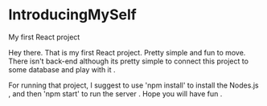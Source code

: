# IntroducingMySelf
My first React project

Hey there. 
That is my first React project. 
Pretty simple and fun to move.
There isn't back-end although its pretty simple to connect this project to some database and play with it . 

For running that project, 
I suggest to use 'npm install' to install the Nodes.js , and then 'npm start' to run the server .
Hope you will have fun . 
